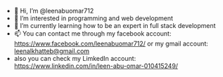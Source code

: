 - 👋 Hi, I’m @leenabuomar712
- 👀 I’m interested in programming and web development
- 🌱 I’m currently learning how to be an expert in full stack development
- 📫 You can contact me through my facebook account: https://www.facebook.com/leenabuomar712/ or my gmail account: leenalkhatteb@gmail.com
- also you can check my LimkedIn account: https://www.linkedin.com/in/leen-abu-omar-010415249/

<!---
leenabuomar712/leenabuomar712 is a ✨ special ✨ repository because its `README.md` (this file) appears on your GitHub profile.
You can click the Preview link to take a look at your changes.
--->

